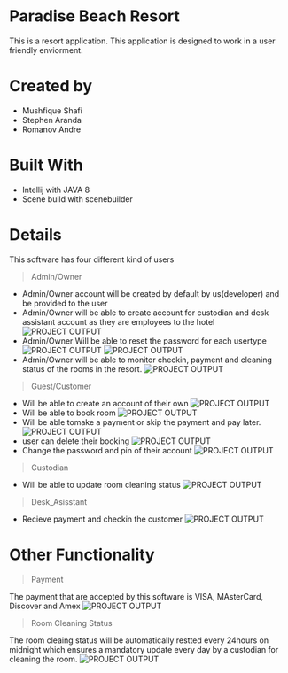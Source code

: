 # Paradise Beach Resort

This is a resort application. This application is designed to work in a user friendly enviorment.

# Created by

- Mushfique Shafi
- Stephen Aranda
- Romanov Andre

# Built With

- Intellij with JAVA 8
- Scene build with scenebuilder


# Details

This software has four different kind of users

> Admin/Owner
  
- Admin/Owner account will be created by default by us(developer) and be provided to the user
- Admin/Owner will be able to create account for custodian and desk assistant account as they are employees to the hotel
![PROJECT OUTPUT](Pic10.PNG)
- Admin/Owner Will be able to reset the password for each usertype
![PROJECT OUTPUT](Pic8.PNG)
![PROJECT OUTPUT](Pic11.PNG)
- Admin/Owner will be able to monitor checkin, payment and cleaning status of the rooms in the resort.
![PROJECT OUTPUT](Pic9.PNG)


> Guest/Customer
- Will be able to create an account of their own
![PROJECT OUTPUT](Pic2.PNG)
- Will be able to book room
![PROJECT OUTPUT](Pic12.PNG)
- Will be able tomake a payment or skip the payment and pay later.
![PROJECT OUTPUT](Pic5.PNG)
- user can delete their booking
![PROJECT OUTPUT](Pic4.PNG)
- Change the password and pin of their account
![PROJECT OUTPUT](Pic13.PNG)
> Custodian
- Will be able to update room cleaning status
![PROJECT OUTPUT](Pic7.PNG)

> Desk_Asisstant
- Recieve payment and checkin the customer
![PROJECT OUTPUT](Pic6.PNG)

# Other Functionality
> Payment

The payment that are accepted by this software is VISA, MAsterCard, Discover and Amex
![PROJECT OUTPUT](Pic5.PNG)

> Room Cleaning Status

The room cleaing status will be automatically restted every 24hours on midnight which ensures a mandatory update every day by a custodian for cleaning the room.
![PROJECT OUTPUT](Pic14.PNG)